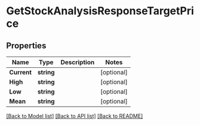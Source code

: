 # GetStockAnalysisResponseTargetPrice

## Properties

Name | Type | Description | Notes
------------ | ------------- | ------------- | -------------
**Current** | **string** |  | [optional] 
**High** | **string** |  | [optional] 
**Low** | **string** |  | [optional] 
**Mean** | **string** |  | [optional] 

[[Back to Model list]](../README.md#documentation-for-models) [[Back to API list]](../README.md#documentation-for-api-endpoints) [[Back to README]](../README.md)


